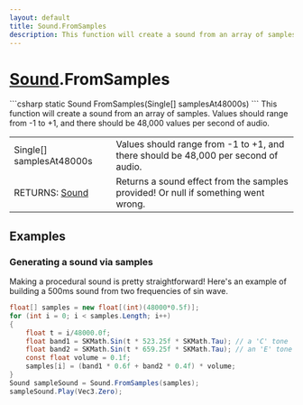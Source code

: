 ```yaml
---
layout: default
title: Sound.FromSamples
description: This function will create a sound from an array of samples. Values should range from -1 to +1, and there should be 48,000 values per second of audio.
---
```

# [Sound]({{site.url}}/Pages/Reference/Sound.html).FromSamples

<div class='signature' markdown='1'>
```csharp
static Sound FromSamples(Single[] samplesAt48000s)
```
This function will create a sound from an array of
samples. Values should range from -1 to +1, and there should be
48,000 values per second of audio.
</div>

|  |  |
|--|--|
|Single[] samplesAt48000s|Values should range from -1 to +1,              and there should be 48,000 per second of audio.|
|RETURNS: [Sound]({{site.url}}/Pages/Reference/Sound.html)|Returns a sound effect from the samples provided! Or null if something went wrong.|





## Examples

### Generating a sound via samples
Making a procedural sound is pretty straightforward! Here's
an example of building a 500ms sound from two frequencies of
sin wave.
```csharp
float[] samples = new float[(int)(48000*0.5f)];
for (int i = 0; i < samples.Length; i++)
{
	float t = i/48000.0f;
	float band1 = SKMath.Sin(t * 523.25f * SKMath.Tau); // a 'C' tone
	float band2 = SKMath.Sin(t * 659.25f * SKMath.Tau); // an 'E' tone
	const float volume = 0.1f;
	samples[i] = (band1 * 0.6f + band2 * 0.4f) * volume;
}
Sound sampleSound = Sound.FromSamples(samples);
sampleSound.Play(Vec3.Zero);
```

